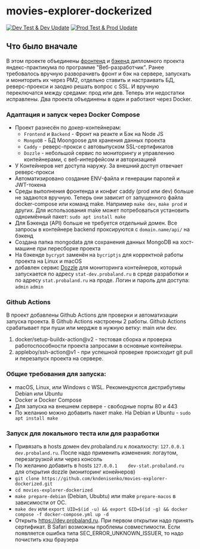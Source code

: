 # movies-explorer-dockerized
  
[![Dev Test & Dev Update](https://github.com/kndenisenko/movies-explorer-dockerized/actions/workflows/dev.yml/badge.svg)](https://github.com/kndenisenko/movies-explorer-dockerized/actions/workflows/dev.yml)	[![Prod Test & Prod Update](https://github.com/kndenisenko/movies-explorer-dockerized/actions/workflows/main.yml/badge.svg)](https://github.com/kndenisenko/movies-explorer-dockerized/actions/workflows/main.yml)

## Что было вначале
В этом проекте объединены [фронтенд](https://github.com/kndenisenko/movies-explorer-frontend) и [бэкенд](https://github.com/kndenisenko/movies-explorer-api) дипломного проекта яндекс-практикума по программе "Веб-разработчик". Ранее требовалось вручную разворачивть фронт и бэк на сервере, запускать и мониторить их через PM2, отдельно ставить и настраивать БД, реверс-проекси и заодно решать вопрос с SSL. И вручную переключатся между средами: прод или дев. Теперь эти недостатки исправлены. Два проекта объединены в один и работают через Docker. 


### Адаптация и запуск через Docker Compose
- Проект разнесён по докер-контейнерам: 
    - `Frontend` и `Backend` - Фронт на реакте и Бэк на Node JS
    - `MongoDB` - БД Moongoose для хранения данных проекта
    - `Caddy` - реверс-прокси с автовыпуском SSL-сертификатов
    - `Dozzle` - небольшой сервис по мониторингу и управлению контейнерами, с веб-интерфейсом и авторизацией
- У Контейнеров нет доступа наружу. За внешний доступ отвечает реверс-прокси
- Автоматизировано создание ENV-файла и генерации паролей и JWT-токена
- Среды выполнения фронтенда и конфиг caddy (prod или dev) больше не задаются вручную. Теперь они зависит от запущенного файла docker-compose или команд make. Например `make dev`, `make prod` и других. Для использования make может потребоваться установить одноимённый пакет: `sudo apt install make`
- Для Бэкенда (API) больше не требуется отдельный домен. Все запросы в контейнере backend проксируются с `domain.name/api/` на бэкенд
- Создана папка mongodata для сохранения данных MongoDB на хост-машине при пересборке проекта
- На бэкенде `bycrypt` заменён на `bycriptjs` для корректной работы проекта на Linux и macOS
- добавлен сервис [Dozzle](https://github.com/amir20/dozzle) для мониторинга контейнеров, который запускается по адресу `stat-dev.probaland.ru` в среде разработки и по адресу `stat.probaland.ru` на проде. Логин и пароль для доступа: `admin` `admin`

### Github Actions
В проект добавлены Github Actions для проверки и автоматизации запуска проекта. В Github Actions настроены 2 работы. Github Actions срабатывает при пуши или мердже в нужную ветку: main или dev.
1. docker/setup-buildx-action@v2 - тестовая сборка и проверка работоспособности проекта запросами в основные контейнеры.
2. appleboy/ssh-action@v1 - при успешной проверке происходит git pull и перезапуск проекта на сервере.  

### Общие требования для запуска:
- macOS, Linux, или Windows с WSL. Рекомендуются дистрибутивы Debian или Ubuntu
- Docker и Docker Compose
- Для запуска на внешнем сервере - свободные порты 80 и 443
- По желанию можно добавить пакет make. На Debian и Ubuntu - `sudo apt install make`

### Запуск для локального теста или для разработки
- Привязать в hosts домен dev.probaland.ru к локалхосту: `127.0.0.1	dev.probaland.ru`. После надо применить изменения: логаутом, перезагрузкой или через консоль
- По желанию добавить в hosts `127.0.0.1	dev-stat.probaland.ru` для открытия dozzle (мониторинг конейнеров)
- `git clone https://github.com/kndenisenko/movies-explorer-dockerized.git`
- `cd movies-explorer-dockerized`
- `make prepare-debian` (Debian, Ububtu) или make `prepare-macos` в зависимости от ОС. 
- `make dev` или `export UID=$(id -u) && export GID=$(id -g) && docker compose -f docker-compose.yml up -d`
- Открыть https://dev.probaland.ru. При первом открытии надо принять сертификат. В Safari возможны проблемы совместимости. Если появляется ошибка типа SEC_ERROR_UNKNOWN_ISSUER, то надо почистить кэш браузера
